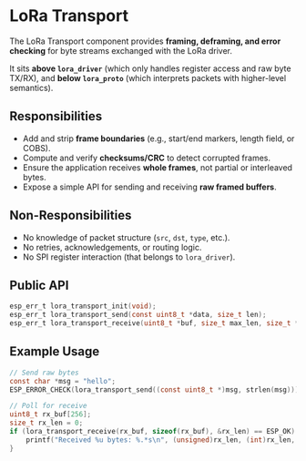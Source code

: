 # LoRa Transport

The LoRa Transport component provides **framing, deframing, and error checking** for byte streams exchanged with the LoRa driver. 

It sits **above `lora_driver`** (which only handles register access and raw byte TX/RX), and **below `lora_proto`** (which interprets packets with higher-level semantics).

## Responsibilities
- Add and strip **frame boundaries** (e.g., start/end markers, length field, or COBS).
- Compute and verify **checksums/CRC** to detect corrupted frames.
- Ensure the application receives **whole frames**, not partial or interleaved bytes.
- Expose a simple API for sending and receiving **raw framed buffers**.

## Non-Responsibilities
- No knowledge of packet structure (`src`, `dst`, `type`, etc.).
- No retries, acknowledgements, or routing logic.
- No SPI register interaction (that belongs to `lora_driver`).

## Public API
```c
esp_err_t lora_transport_init(void);
esp_err_t lora_transport_send(const uint8_t *data, size_t len);
esp_err_t lora_transport_receive(uint8_t *buf, size_t max_len, size_t *out_len);
```

## Example Usage
```c
// Send raw bytes
const char *msg = "hello";
ESP_ERROR_CHECK(lora_transport_send((const uint8_t *)msg, strlen(msg)));

// Poll for receive
uint8_t rx_buf[256];
size_t rx_len = 0;
if (lora_transport_receive(rx_buf, sizeof(rx_buf), &rx_len) == ESP_OK) {
    printf("Received %u bytes: %.*s\n", (unsigned)rx_len, (int)rx_len, rx_buf);
}
```